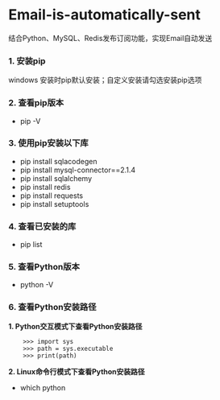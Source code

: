 # Email-is-automatically-sent
结合Python、MySQL、Redis发布订阅功能，实现Email自动发送

### 1. 安装pip
windows 安装时pip默认安装；自定义安装请勾选安装pip选项

### 2. 查看pip版本
* pip -V

### 3. 使用pip安装以下库
* pip install sqlacodegen
* pip install mysql-connector==2.1.4
* pip install sqlalchemy
* pip install redis
* pip install requests
* pip install setuptools

### 4. 查看已安装的库
* pip list

### 5. 查看Python版本
* python -V

### 6. 查看Python安装路径
**1. Python交互模式下查看Python安装路径**
```
    >>> import sys
    >>> path = sys.executable
    >>> print(path)
```

**2. Linux命令行模式下查看Python安装路径**
* which python



